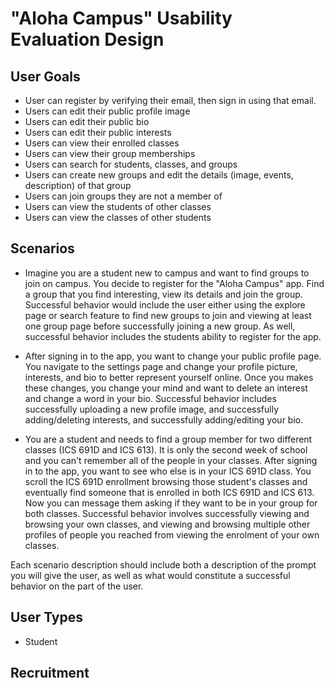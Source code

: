 # "Aloha Campus" Usability Evaluation Design

## User Goals

- User can register by verifying their email, then sign in using that email.
- Users can edit their public profile image
- Users can edit their public bio
- Users can edit their public interests
- Users can view their enrolled classes
- Users can view their group memberships
- Users can search for students, classes, and groups
- Users can create new groups and edit the details (image, events, description) of that group
- Users can join groups they are not a member of
- Users can view the students of other classes
- Users can view the classes of other students


## Scenarios

- Imagine you are a student new to campus and want to find groups to join on campus. You decide to register for the "Aloha Campus" app. Find a group that you find interesting, view its details and join the group. Successful behavior would include the user either using the explore page or search feature to find new groups to join and viewing at least one group page before successfully joining a new group. As well, successful behavior includes the students ability to register for the app.

- After signing in to the app, you want to change your public profile page. You navigate to the settings page and change your profile picture, interests, and bio to better represent yourself online. Once you makes these changes, you change your mind and want to delete an interest and change a word in your bio. Successful behavior includes successfully uploading a new profile image, and successfully adding/deleting interests, and successfully adding/editing your bio.

- You are a student and needs to find a group member for two different classes (ICS 691D and ICS 613). It is only the second week of school and you can't remember all of the people in your classes. After signing in to the app, you want to see who else is in your ICS 691D class. You scroll the ICS 691D enrollment browsing those student's classes and eventually find someone that is enrolled in both ICS 691D and ICS 613. Now you can message them asking if they want to be in your group for both classes. Successful behavior involves successfully viewing and browsing your own classes, and viewing and browsing multiple other profiles of people you reached from viewing the enrolment of your own classes.

Each scenario description should include both a description of the prompt you will give the user, as well as what would constitute a successful behavior on the part of the user.

## User Types

 - Student

## Recruitment
